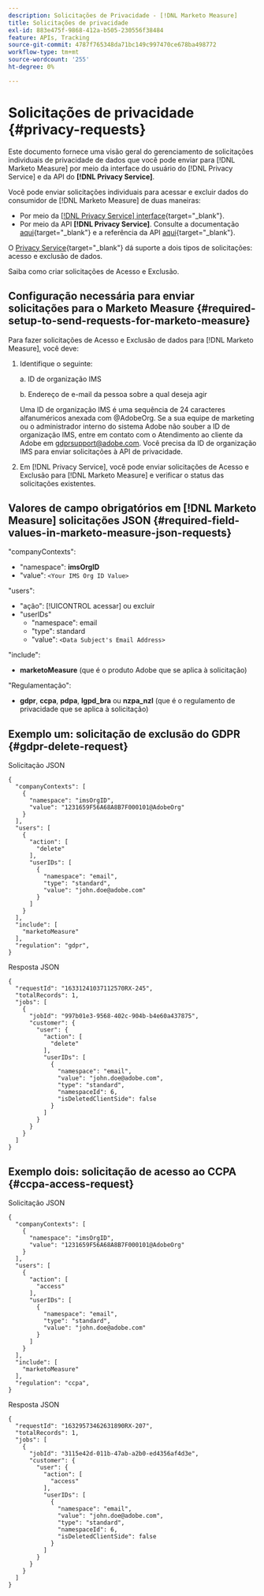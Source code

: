 ```yaml
---
description: Solicitações de Privacidade - [!DNL Marketo Measure]
title: Solicitações de privacidade
exl-id: 883e475f-9868-412a-b505-230556f38484
feature: APIs, Tracking
source-git-commit: 4787f765348da71bc149c997470ce678ba498772
workflow-type: tm+mt
source-wordcount: '255'
ht-degree: 0%

---
```


# Solicitações de privacidade {#privacy-requests}

Este documento fornece uma visão geral do gerenciamento de solicitações individuais de privacidade de dados que você pode enviar para [!DNL Marketo Measure] por meio da interface do usuário do [!DNL Privacy Service] e da API do **[!DNL Privacy Service]**.

Você pode enviar solicitações individuais para acessar e excluir dados do consumidor de [!DNL Marketo Measure] de duas maneiras:

* Por meio da [[!DNL Privacy Service] interface](https://experienceleague.adobe.com/docs/experience-platform/privacy/ui/overview.html){target="_blank"}.
* Por meio da API **[!DNL Privacy Service]**. Consulte a documentação [aqui](https://experienceleague.adobe.com/docs/experience-platform/privacy/api/overview.html){target="_blank"} e a referência da API [aqui](https://developer.adobe.com/experience-platform-apis/references/privacy-service/){target="_blank"}.

O [Privacy Service](https://experienceleague.adobe.com/docs/experience-platform/privacy/home.html){target="_blank"} dá suporte a dois tipos de solicitações: acesso e exclusão de dados.

Saiba como criar solicitações de Acesso e Exclusão.

## Configuração necessária para enviar solicitações para o Marketo Measure {#required-setup-to-send-requests-for-marketo-measure}

Para fazer solicitações de Acesso e Exclusão de dados para [!DNL Marketo Measure], você deve:

1. Identifique o seguinte:

   a. ID de organização IMS

   b. Endereço de e-mail da pessoa sobre a qual deseja agir

   Uma ID de organização IMS é uma sequência de 24 caracteres alfanuméricos anexada com @AdobeOrg. Se a sua equipe de marketing ou o administrador interno do sistema Adobe não souber a ID de organização IMS, entre em contato com o Atendimento ao cliente da Adobe em gdprsupport@adobe.com. Você precisa da ID de organização IMS para enviar solicitações à API de privacidade.

1. Em [!DNL Privacy Service], você pode enviar solicitações de Acesso e Exclusão para [!DNL Marketo Measure] e verificar o status das solicitações existentes.

## Valores de campo obrigatórios em [!DNL Marketo Measure] solicitações JSON {#required-field-values-in-marketo-measure-json-requests}

&quot;companyContexts&quot;:

* &quot;namespace&quot;: **imsOrgID**
* &quot;value&quot;: `<Your IMS Org ID Value>`

&quot;users&quot;:

* &quot;ação&quot;: [!UICONTROL acessar] ou excluir
* &quot;userIDs&quot;
   * &quot;namespace&quot;: email
   * &quot;type&quot;: standard
   * &quot;value&quot;: `<Data Subject's Email Address>`

&quot;include&quot;:

* **marketoMeasure** (que é o produto Adobe que se aplica à solicitação)

&quot;Regulamentação&quot;:

* **gdpr**, **ccpa**, **pdpa**, **lgpd_bra** ou **nzpa_nzl** (que é o regulamento de privacidade que se aplica à solicitação)

## Exemplo um: solicitação de exclusão do GDPR {#gdpr-delete-request}

Solicitação JSON

```text
{
  "companyContexts": [
    {
      "namespace": "imsOrgID",
      "value": "1231659F56A68A8B7F000101@AdobeOrg"
    }
  ],
  "users": [
    {
      "action": [
        "delete"
      ],
      "userIDs": [
        {
          "namespace": "email",
          "type": "standard",
          "value": "john.doe@adobe.com"
        }
      ]
    }
  ],
  "include": [
    "marketoMeasure"
  ],
  "regulation": "gdpr",
}
```

Resposta JSON

```text
{
  "requestId": "16331241037112570RX-245",
  "totalRecords": 1,
  "jobs": [
    {
      "jobId": "997b01e3-9568-402c-904b-b4e60a437875",
      "customer": {
        "user": {
          "action": [
            "delete"
          ],
          "userIDs": [
            {
              "namespace": "email",
              "value": "john.doe@adobe.com",
              "type": "standard",
              "namespaceId": 6,
              "isDeletedClientSide": false
            }
          ]
        }
      }
    }
  ]
}
```

## Exemplo dois: solicitação de acesso ao CCPA {#ccpa-access-request}

Solicitação JSON

```text
{
  "companyContexts": [
    {
      "namespace": "imsOrgID",
      "value": "1231659F56A68A8B7F000101@AdobeOrg"
    }
  ],
  "users": [
    {
      "action": [
        "access"
      ],
      "userIDs": [
        {
          "namespace": "email",
          "type": "standard",
          "value": "john.doe@adobe.com"
        }
      ]
    }
  ],
  "include": [
    "marketoMeasure"
  ],
  "regulation": "ccpa",
}
```

Resposta JSON

```text
{
  "requestId": "16329573462631890RX-207",
  "totalRecords": 1,
  "jobs": [
    {
      "jobId": "3115e42d-011b-47ab-a2b0-ed4356af4d3e",
      "customer": {
        "user": {
          "action": [
            "access"
          ],
          "userIDs": [
            {
              "namespace": "email",
              "value": "john.doe@adobe.com",
              "type": "standard",
              "namespaceId": 6,
              "isDeletedClientSide": false
            }
          ]
        }
      }
    }
  ]
}
```
